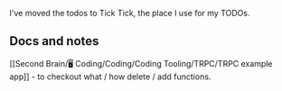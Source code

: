I've moved the todos to Tick Tick, the place I use for my TODOs. 


## Docs and notes  
[[Second Brain/🖥️ Coding/Coding/Coding Tooling/TRPC/TRPC example app]] - to checkout what / how delete / add functions. 